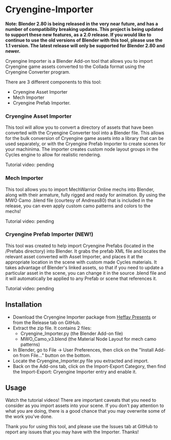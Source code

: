 # Cryengine-Importer

**Note:  Blender 2.80 is being released in the very near future, and has a number of compatibility breaking updates.  This project is being updated to support these new features, as a 2.0 release.  If you would like to continue to use the old versions of Blender with this tool, please use the 1.1 version.  The latest release will only be supported for Blender 2.80 and newer.**

Cryengine Importer is a Blender Add-on tool that allows you to import Cryengine game assets converted to the Collada format using the Cryengine Converter program.

There are 3 different components to this tool:
* Cryengine Asset Importer
* Mech Importer
* Cryengine Prefab Importer.

### Cryengine Asset Importer

This tool will allow you to convert a directory of assets that have been converted with the Cryengine Converter tool into a Blender file.  This allows for the bulk conversion of Cryengine game assets into a library that can be used separately, or with the Cryengine Prefab Importer to create scenes for your machinima.  The importer creates custom node layout groups in the Cycles engine to allow for realistic rendering.

Tutorial video:  pending

### Mech Importer

This tool allows you to import MechWarrior Online mechs into Blender, along with their armature, fully rigged and ready for animation.  By using the MWO Camo .blend file (courtesy of Andreas80) that is included in the release, you can even apply custom camo patterns and colors to the mechs!

Tutorial video:  pending

### Cryengine Prefab Importer (NEW!)

This tool was created to help import Cryengine Prefabs (located in the /Prefabs directory) into Blender.  It grabs the prefab XML file and locates the relevant asset converted with Asset Importer, and places it at the appropriate location in the scene with custom made Cycles materials.  It takes advantage of Blender's linked assets, so that if you need to update a particular asset in the scene, you can change it in the source .blend file and it will automatically be applied to any Prefab or scene that references it.

Tutorial video:  pending

## Installation

* Download the Cryengine Importer package from [Heffay Presents](https://www.heffaypresents.com/GitHub) or from the Release tab on GitHub.
* Extract the zip file.  It contains 2 files:
    * Cryengine_Importer.py (the Blender Add-on file)
    * MWO_Camo_v3.blend (the Material Node Layout for mech camo patterns)
* In Blender, go to File -> User Preferences, then click on the "Install Add-on from File..." button on the bottom.
* Locate the Cryengine_Importer.py file you extracted and import.
* Back on the Add-ons tab, click on the Import-Export Category, then find the Import-Export: Cryengine Importer entry and enable it.

## Usage

Watch the tutorial videos!  There are important caveats that you need to consider as you import assets into your scene.  If you don't pay attention to what you are doing, there is a good chance that you may overwrite some of the work you've done.

Thank you for using this tool, and please use the Issues tab at GitHub to report any issues that you may have with the Importer.  Thanks!


